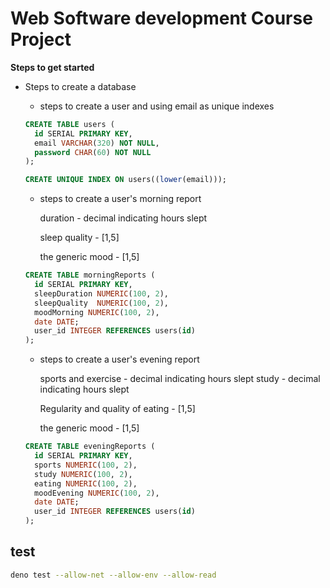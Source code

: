 # Web Software development Course Project

**Steps to get started**

- Steps to create a database

  - steps to create a user and using email as unique indexes

  ```sql
  CREATE TABLE users (
    id SERIAL PRIMARY KEY,
    email VARCHAR(320) NOT NULL,
    password CHAR(60) NOT NULL
  );

  CREATE UNIQUE INDEX ON users((lower(email)));
  ```

  - steps to create a user's morning report

    duration - decimal indicating hours slept

    sleep quality - [1,5]

    the generic mood - [1,5]

  ```sql
  CREATE TABLE morningReports (
    id SERIAL PRIMARY KEY,
    sleepDuration NUMERIC(100, 2),
    sleepQuality  NUMERIC(100, 2),
    moodMorning NUMERIC(100, 2),
    date DATE;
    user_id INTEGER REFERENCES users(id)
  );
  ```

  - steps to create a user's evening report

    sports and exercise - decimal indicating hours slept
    study - decimal indicating hours slept

    Regularity and quality of eating - [1,5]

    the generic mood - [1,5]

  ```sql
  CREATE TABLE eveningReports (
    id SERIAL PRIMARY KEY,
    sports NUMERIC(100, 2),
    study NUMERIC(100, 2),
    eating NUMERIC(100, 2),
    moodEvening NUMERIC(100, 2),
    date DATE;
    user_id INTEGER REFERENCES users(id)
  );
  ```

## test

```bash
deno test --allow-net --allow-env --allow-read
```
